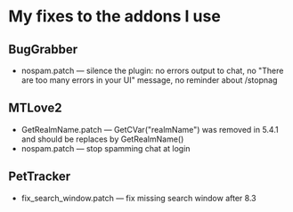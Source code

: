 # My fixes to the addons I use

## BugGrabber
* nospam.patch — silence the plugin: no errors output to chat, no "There are too many errors in your UI" message, no reminder about /stopnag

## MTLove2
* GetRealmName.patch — GetCVar("realmName") was removed in 5.4.1 and should be replaces by GetRealmName()
* nospam.patch — stop spamming chat at login

## PetTracker
* fix_search_window.patch — fix missing search window after 8.3